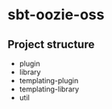 # sbt-oozie-oss

## Project structure
- plugin
- library
- templating-plugin
- templating-library
- util
